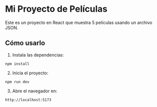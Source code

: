# Mi Proyecto de Películas

Este es un proyecto en React que muestra 5 películas usando un archivo JSON.

## Cómo usarlo

1. Instala las dependencias:

```
npm install
```

2. Inicia el proyecto:

```
npm run dev
```

3. Abre el navegador en:

```
http://localhost:5173
```